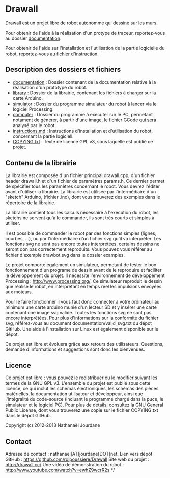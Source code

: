 Drawall
=======

Drawall est un projet libre de robot autonomme qui dessine sur les murs.

Pour obtenir de l'aide à la réalisation d'un protype de traceur, reportez-vous au dossier [documentation](documentation).

Pour obtenir de l'aide sur l'installation et l'utilisation de la partie logicielle du robot, reportez-vous au [fichier d'instruction](instructions.md).

Description des dossiers et fichiers
------------------------------------

- [documentation](documentation) : Dossier contenant de la documentation relative à la réalisation d'un prototype du robot.
- [library](library) : Dossier de la librairie, contenant les fichiers à charger sur la carte Arduino.
- [simulator](simulator) : Dossier du programme simulateur du robot à lancer via le logiciel Processing.
- [computer](computer) : Dossier du programme à executer sur le PC, permetant notament de générer, à partir d'une image, le fichier GCode qui sera analysé par le robot.
- [instructions.md](instructions.md) : Instructions d'installation et d'utilisation du robot, concernant la partie logiciell.
- [COPYING.txt](COPYING.txt) : Texte de licence GPL v3, sous laquelle est publié ce projet.

Contenu de la librairie
-----------------------

La librairie est composée d'un fichier principal drawall.cpp, d'un fichier header drawall.h et d'un fichier de paramètres params.h. Ce dernier permet de spécifier tous les paramètres concernant le robot. Vous devrez l'éditer avant d'utiliser la librairie.
La librairie est utilisée par l'intermédiaire d'un "sketch" Arduino, (fichier .ino), dont vous trouverez des exemples dans le répertoire de la librairie.

La librairie contient tous les calculs nécessaire à l'execution du robot, les sketchs ne servent qu'à le commander, ils sont très courts et simples à utiliser.

Il est possible de commander le robot par des fonctions simples (lignes, courbes, ...), ou par l'intermédiaire d'un fichier svg qu'il va interpréter.
Les fonctions svg ne sont pas encore toutes interprétées, certains dessins ne seront don pas correctement reproduits. Vous pouvez vous référer au fichier d'exemple drawbot.svg dans le dossier examples.

Le projet comporte également un simulateur, permetant de tester le bon
fonctionnement d'un programe de dessin avant de le reproduire et faciliter le développement du projet.
Il nécessite l'environnement de développement Processing : http://www.processing.org/. Ce simulateur reproduit le dessin que réalise le robot, en interpretant en temps réel les impulsions envoyées aux moteurs.

Pour le faire fonctionner il vous faut donc connecter à votre ordinateur au minimum une carte arduino munie d'un lecteur SD et y insérer une carte contenant une image svg valide. Toutes les fonctions svg ne sont pas encore interprétées. Pour plus d'informations sur la conformité du fichier svg, référez-vous au document documentation/valid_svg.txt du dépot GitHub. Une aide à l'installation sur Linux est également disponible sur le dépot.

Ce projet est libre et évoluera grâce aux retours des utilisateurs. Questions, demande d'informations et suggestions sont donc les bienvenues.

Licence
-------

Ce projet est libre : vous pouvez le redistribuer ou le modifier suivant les termes de la GNU GPL v3. L'ensemble du projet est publié sous cette licence, ce qui inclut les schémas électroniques, les schémas des pièces matérielles, la documentation utilisateur et développeur, ainsi que l'intégralité du code-source (incluant le programme chargé dans la puce, le simulateur et le logiciel PC). Pour plus de détails, consultez la GNU General Public License, dont vous trouverez une copie sur le fichier COPYING.txt dans le dépot GitHub.

Copyright (c) 2012-2013 Nathanaël Jourdane

Contact
-------

Adresse de contact : nathanael[AT]jourdane[DOT]net.
Lien vers dépôt GitHub : https://github.com/roipoussiere/Drawall
Site web du projet : http://drawall.cc/
Une vidéo de démonstration du robot : http://www.youtube.com/watch?v=ewhZ9wcrR2s
 */
